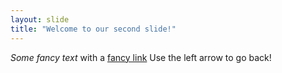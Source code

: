 ```yaml
---
layout: slide
title: "Welcome to our second slide!"
---
```

*Some fancy text* with a [fancy link](http://google.com)
Use the left arrow to go back!
